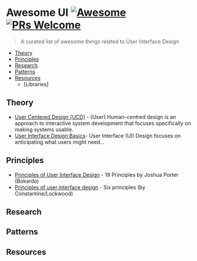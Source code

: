 # Awesome UI [![Awesome](https://cdn.rawgit.com/sindresorhus/awesome/d7305f38d29fed78fa85652e3a63e154dd8e8829/media/badge.svg)](https://github.com/sindresorhus/awesome) [![PRs Welcome](https://img.shields.io/badge/PRs-welcome-brightgreen.svg?style=flat-square)](http://makeapullrequest.com)

> A curated list of awesome things related to User Interface Design

- [Theory](#theory)
- [Principles](#principles)
- [Research](#research)
- [Patterns](#patterns)
- [Resources](#resources)
    - [Libraries]


## Theory

- [User Centered Design (UCD)](https://en.wikipedia.org/wiki/User-centered_design) - (User) Human-centred design is an approach to interactive system development that focuses specifically on making systems usable.
- [User Interface Design Basics](https://www.usability.gov/what-and-why/user-interface-design.html)- User Interface (UI) Design focuses on anticipating what users might need...


## Principles
- [Principles of User Interface Design](http://bokardo.com/principles-of-user-interface-design/) - 19 Principles by Joshua Porter (Bokardo)
- [Principles of user interface design](https://en.wikipedia.org/wiki/Principles_of_user_interface_design) - Six principles (by Constantine/Lockwood)

## Research
## Patterns
## Resources